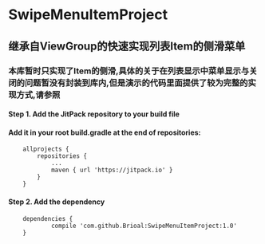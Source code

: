 # SwipeMenuItemProject
## 继承自ViewGroup的快速实现列表Item的侧滑菜单
### 本库暂时只实现了Item的侧滑,具体的关于在列表显示中菜单显示与关闭的问题暂没有封装到库内,但是演示的代码里面提供了较为完整的实现方式,请参照

#### Step 1. Add the JitPack repository to your build file
#### Add it in your root build.gradle at the end of repositories:
```
	allprojects {
		repositories {
			...
			maven { url 'https://jitpack.io' }
		}
	}
```
#### Step 2. Add the dependency
```
	dependencies {
	        compile 'com.github.Brioal:SwipeMenuItemProject:1.0'
	}
```

